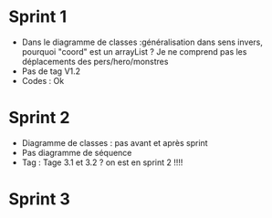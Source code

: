 # Sprint 1
- Dans le diagramme de classes :généralisation dans sens invers, pourquoi "coord" est un arrayList ? Je ne comprend pas les déplacements des pers/hero/monstres
- Pas de tag V1.2
- Codes : Ok

# Sprint 2
- Diagramme de classes : pas avant et après sprint
- Pas diagramme de séquence
- Tag : Tage 3.1 et 3.2 ? on est en sprint 2 !!!!

# Sprint 3

